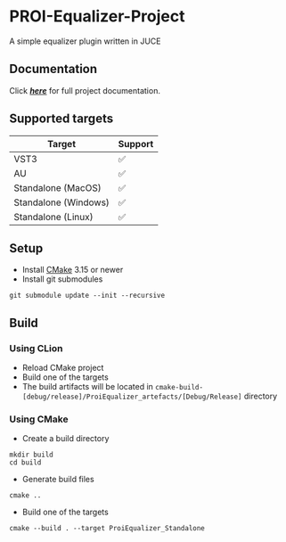 # PROI-Equalizer-Project

A simple equalizer plugin written in JUCE

## Documentation

Click ***[here](/docs.md)*** for full project documentation.

## Supported targets

| Target             | Support |
|--------------------|---------|
| VST3               | ✅       |
| AU                 | ✅       |
| Standalone (MacOS) | ✅       |
| Standalone (Windows) | ✅       |
| Standalone (Linux) | ✅       |

## Setup
- Install [CMake](https://cmake.org/download/) 3.15 or newer 
- Install git submodules
```
git submodule update --init --recursive
```

## Build
### Using CLion
- Reload CMake project
- Build one of the targets 
- The build artifacts will be located in `cmake-build-[debug/release]/ProiEqualizer_artefacts/[Debug/Release]` directory

### Using CMake
- Create a build directory
```
mkdir build
cd build
```
- Generate build files
```
cmake ..
```
- Build one of the targets
```
cmake --build . --target ProiEqualizer_Standalone
```